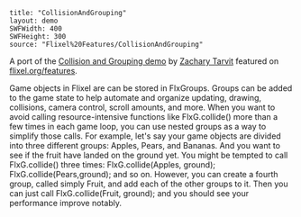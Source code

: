 ```
title: "CollisionAndGrouping"
layout: demo
SWFWidth: 400
SWFHeight: 300
source: "Flixel%20Features/CollisionAndGrouping"
```

A port of the [Collision and Grouping demo](https://github.com/TestSubject06/CollisionsDemo) by [Zachary Tarvit](https://twitter.com/TestSubject06) featured on [flixel.org/features](http://flixel.org/features.html).

Game objects in Flixel are can be stored in FlxGroups. Groups can be added to the game state to help automate and organize updating, drawing, collisions, camera control, scroll amounts, and more. When you want to avoid calling resource-intensive functions like FlxG.collide() more than a few times in each game loop, you can use nested groups as a way to simplify those calls. For example, let's say your game objects are divided into three different groups: Apples, Pears, and Bananas. And you want to see if the fruit have landed on the ground yet. You might be tempted to call FlxG.collide() three times: FlxG.collide(Apples, ground); FlxG.collide(Pears,ground); and so on. However, you can create a fourth group, called simply Fruit, and add each of the other groups to it. Then you can just call FlxG.collide(Fruit, ground); and you should see your performance improve notably.
